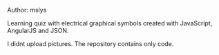 Author: mslys

Learning quiz with electrical graphical symbols created with JavaScript, AngularJS and JSON.

I didnt upload pictures. The repository contains only code.
